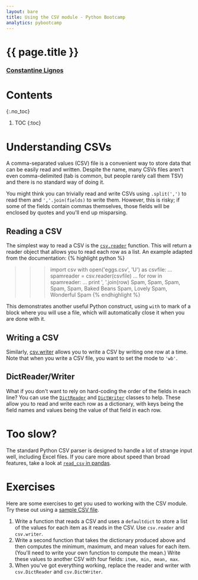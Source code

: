 ```yaml
---
layout: bare
title: Using the CSV module - Python Bootcamp
analytics: pybootcamp
---
```

<div class="titleblock">
  <h1>{{ page.title }}</h1>
  <h3><a href="..">Constantine Lignos</a></h3>
</div>

# Contents
{:.no_toc}
1. TOC
{:toc}

# Understanding CSVs

A comma-separated values (CSV) file is a convenient way to store data
that can be easily read and written. Despite the name, many CSVs files
aren't even comma-delimited (tab is common, but people rarely call
them TSV) and there is no standard way of doing it.

You might think you can trivially read and write CSVs using
`.split(',')` to read them and `','.join(fields)` to write
them. However, this is risky; if some of the fields contain commas
themselves, those fields will be enclosed by quotes and you'll end up
misparsing.

## Reading a CSV

The simplest way to read a CSV is the
[`csv.reader`](http://docs.python.org/2/library/csv.html#csv.reader)
function. This will return a reader object that allows you to read
each row as a list. An example adapted from the documentation:
{% highlight python %}
>>> import csv
>>> with open('eggs.csv', 'U') as csvfile:
...     spamreader = csv.reader(csvfile)
...     for row in spamreader:
...         print ', '.join(row)
Spam, Spam, Spam, Spam, Spam, Baked Beans
Spam, Lovely Spam, Wonderful Spam
{% endhighlight %}

This demonstrates another useful Python construct, using `with` to
mark of a block where you will use a file, which will automatically
close it when you are done with it.

## Writing a CSV 

Similarly,
[csv.writer](http://docs.python.org/2/library/csv.html#csv.writer)
allows you to write a CSV by writing one row at a time.  Note that
when you write a CSV file, you want to set the mode to `'wb'`.

## DictReader/Writer

What if you don't want to rely on hard-coding the order of the fields
in each line? You can use the
[`DictReader`](http://docs.python.org/2/library/csv.html#csv.DictReader)
and
[`DictWriter`](http://docs.python.org/2/library/csv.html#csv.DictWriter)
classes to help. These allow you to read and write each row as a
dictionary, with keys being the field names and values being the value
of that field in each row.

# Too slow?

The standard Python CSV parser is designed to handle a lot of strange
input well, including Excel files. If you care more about speed than
broad features, take a look at [`read_csv` in
pandas](http://pandas.pydata.org/pandas-docs/stable/generated/pandas.io.parsers.read_csv.html). 

# Exercises

Here are some exercises to get you used to working with the CSV
module. Try these out using a [sample CSV
file](../examples/csv_data.csv).

1. Write a function that reads a CSV and uses a `defaultdict` to store
a list of the values for each item as it reads in the CSV. Use
`csv.reader` and `csv.writer`.
1. Write a second function that takes the dictionary produced above
and then computes the minimum, maximum, and mean values for each
item. (You'll need to write your own function to compute the mean.)
Write these values to another CSV with four fields: `item, min, mean,
max`.
1. When you've got everything working, replace the reader and writer
with `csv.DictReader` and `csv.DictWriter`.
